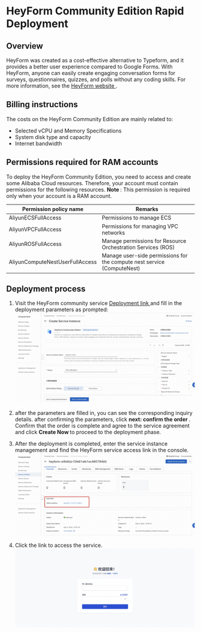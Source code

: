 <h1>HeyForm Community Edition Rapid Deployment </h1>

<h2> Overview </h2>

<p>HeyForm was created as a cost-effective alternative to Typeform, and it provides a better user experience compared to Google Forms. With HeyForm, anyone can easily create engaging conversation forms for surveys, questionnaires, quizzes, and polls without any coding skills. For more information, see the <a href = "https://docs.heyform.net/introduction">HeyForm website </a>. </p>

<h2> Billing instructions </h2>

<p> The costs on the HeyForm Community Edition are mainly related to:</p>

<ul>
<li> Selected vCPU and Memory Specifications </li>
<li> System disk type and capacity </li>
<li> Internet bandwidth </li>
</ul>

<h2> Permissions required for RAM accounts </h2>

<p> To deploy the HeyForm Community Edition, you need to access and create some Alibaba Cloud resources. Therefore, your account must contain permissions for the following resources.
<strong> Note </strong>: This permission is required only when your account is a RAM account. </p>

<table>
<thead>
<tr>
<th> Permission policy name </th>
<th> Remarks </th>
</tr>
</thead>
<tbody>
<tr>
<td>AliyunECSFullAccess</td>
<td> Permissions to manage ECS </td>
</tr>
<tr>
<td>AliyunVPCFullAccess</td>
<td> Permissions for managing VPC networks </td>
</tr>
<tr>
<td>AliyunROSFullAccess</td>
<td> Manage permissions for Resource Orchestration Services (ROS) </td>
</tr>
<tr>
<td>AliyunComputeNestUserFullAccess</td>
<td> Manage user-side permissions for the compute nest service (ComputeNest) </td>
</tr>
</tbody>
</table>

<h2> Deployment process </h2>

<ol>
<li><p> Visit the HeyForm community service <a href = "https://computenest.console.aliyun.com/service/instance/create/cn-hangzhou?type=user&ServiceId=service-a47e56f0ea9f460d8d33"> Deployment link </a> and fill in the deployment parameters as prompted:
<img src="en_1.jpg" alt="image.png" /></p></li>
<li><p> after the parameters are filled in, you can see the corresponding inquiry details. after confirming the parameters, click <strong> next: confirm the order </strong>. Confirm that the order is complete and agree to the service agreement and click <strong> Create Now </strong> to proceed to the deployment phase. </p></li>
<li><p> After the deployment is completed, enter the service instance management and find the HeyForm service access link in the console.
<img src="en_2.jpg" alt="image.png" /></p></li>
<li><p> Click the link to access the service.
<img src="3.jpg" alt="image.png" /></p></li>
</ol>
